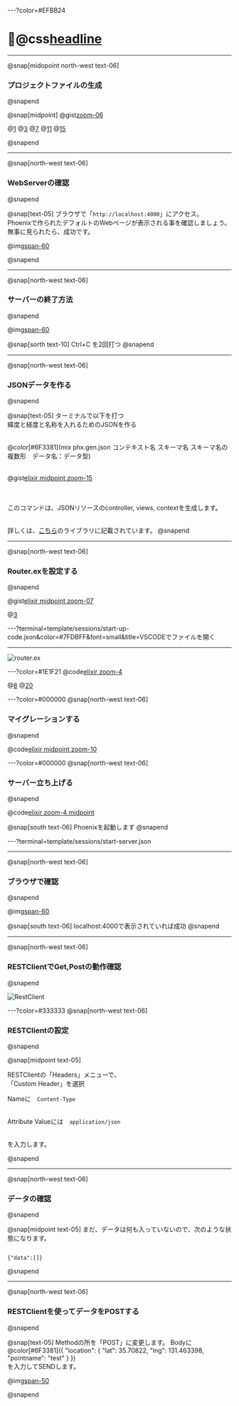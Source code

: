 ---?color=#EFBB24
# @css[headline](APIServerの構築)

---
@snap[midopoint north-west text-06]
### プロジェクトファイルの生成
@snapend

@snap[midpoint]
@gist[zoom-06](Yoosuke/a3b22fb6c27ef03d978d37bc80e88618)

@[1](gismapという名前でプロジェクトを作成します)
@[3](Yを入力します)
@[7](gismapのディレクトリに移動します)
@[11](DBを作成します)
@[15](サーバーを起動します)

@snapend

---
@snap[north-west text-06]
### WebServerの確認
@snapend

@snap[text-05]
ブラウザで「`http://localhost:4000`」にアクセス。<br>
Phoenixで作られたデフォルトのWebページが表示される事を確認しましょう。<br>
無事に見られたら、成功です。<br>

@img[span-60](template/img/environment/localhost4000.png)

@snapend

---
@snap[north-west text-06]
### サーバーの終了方法
@snapend


@img[span-60](template/img/Building-APIServer/1-ctr-c.png)

@snap[sorth text-10]
Ctrl+C を2回打つ
@snapend


---
@snap[north-west text-06]
### JSONデータを作る
@snapend

@snap[text-05]
ターミナルで以下を打つ<br>
緯度と経度と名称を入れるためのJSONを作る<br><br>

@color[#6F3381](mix phx.gen.json コンテキスト名 スキーマ名 スキーマ名の複数形　データ名：データ型)<br><br>

@gist[elixir midpoint zoom-15](Yoosuke/e18deaff49fd420a220bb338602160fc)

<br><br>このコマンドは、JSONリソースのcontroller, views, contextを生成します。<br><br>

詳しくは、[こちら](https://hexdocs.pm/phoenix/Mix.Tasks.Phx.Gen.Json.html)のライブラリに記載されています。
@snapend

---
@snap[north-west text-06]
### Router.exを設定する
@snapend


@gist[elixir midpoint zoom-07](Yoosuke/426e9d127ab84f72e0493874b7ddac77)

@[3](ファイルに追加するのでコピーしておきます。)

---?terminal=template/sessions/start-up-code.json&color=#7FDBFF&font=small&title=VSCODEでファイルを開く

---

![router.ex](https://vimeo.com/311145345)

---?color=#1E1F21
@code[elixir zoom-4](template/src/elixir/router.ex)

@[8](コメントアウトする)
@[20](ここに先ほどコピーした内容をペーストします)

---?color=#000000
@snap[north-west text-06]
### マイグレーションする
@snapend

@code[elixir midpoint zoom-10](template/src/elixir/migrate.ex)

---?color=#000000
@snap[north-west text-06]
### サーバー立ち上げる
@snapend

@code[elixir zoom-4 midpoint](template/src/elixir/start.ex)

@snap[south text-06]
Phoenixを起動します
@snapend

---?terminal=template/sessions/start-server.json

---
@snap[north-west text-06]
### ブラウザで確認
@snapend

@img[span-60](template/img/Building-APIServer/5-localhost.png)

@snap[south text-06]
localhost:4000で表示されていれば成功
@snapend

---
@snap[north-west text-06]
### RESTClientでGet,Postの動作確認
@snapend

![RestClient](https://vimeo.com/311154615)

---?color=#333333
@snap[north-west text-06]
### RESTClientの設定
@snapend

@snap[midpoint text-05]

RESTClientの「Headers」メニューで、<br>
「Custom Header」を選択<br>

Nameに　``` Content-Type ```<br><br>

Attribute Valueには　``` application/json ```<br><br>

を入力します。

@snapend

---
@snap[north-west text-06]
### データの確認
@snapend

@snap[midpoint text-05]
まだ、データは何も入っていないので、次のような状態になります。

```

{"data":[]}

```
@snapend

---
@snap[north-west text-06]
### RESTClientを使ってデータをPOSTする
@snapend

@snap[text-05]
Methodの所を「POST」に変更します。
Bodyに<br>
@color[#6F3381]({ "location": { "lat": 35.70822, "lng": 131.463398, "pointname": "test" } })<br>
を入力してSENDします。<br>

@img[span-50](template/img/Building-APIServer/2-rest-post.png)

@snapend


